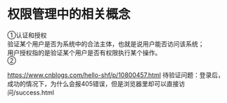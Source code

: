 # 权限管理中的相关概念
①认证和授权  
验证某个用户是否为系统中的合法主体，也就是说用户能否访问该系统；  
用户授权指的是验证某个用户是否有权限执行某个操作。  
②

https://www.cnblogs.com/hello-shf/p/10800457.html
待验证问题：登录后，成功的情况下，为什么会报405错误，但是浏览器里却可以直接访问/success.html